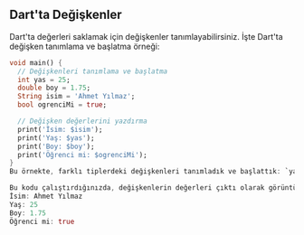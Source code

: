 ## Dart'ta Değişkenler

Dart'ta değerleri saklamak için değişkenler tanımlayabilirsiniz. İşte Dart'ta değişken tanımlama ve başlatma örneği:

```dart
void main() {
  // Değişkenleri tanımlama ve başlatma
  int yas = 25;
  double boy = 1.75;
  String isim = 'Ahmet Yılmaz';
  bool ogrenciMi = true;

  // Değişken değerlerini yazdırma
  print('İsim: $isim');
  print('Yaş: $yas');
  print('Boy: $boy');
  print('Öğrenci mi: $ogrenciMi');
}
Bu örnekte, farklı tiplerdeki değişkenleri tanımladık ve başlattık: `yas` (integer), `boy` (double), `isim` (string) ve `ogrenciMi` (boolean). Ardından, bu değişkenlerin değerlerini string interpolasyon kullanarak yazdırdık.

Bu kodu çalıştırdığınızda, değişkenlerin değerleri çıktı olarak görüntülenecektir:
İsim: Ahmet Yılmaz
Yaş: 25
Boy: 1.75
Öğrenci mi: true